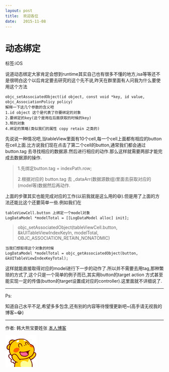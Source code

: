 ```yaml
---
layout: post
title:  欢迎各位
date:   2015-11-08
---
```


# 动态绑定

标签:iOS 

说道动态绑定大家肯定会想到runtime其实自己也有很多不懂的地方,isa等等还不是很明白这个以后肯定要去研究的这个先不说,昨天在群里面有人问我为什么要使用这个方法

``` 
objc_setAssociatedObject(id object, const void *key, id value, objc_AssociationPolicy policy)
解释一下这几个参数的含义吧
1.id object 这个是代表了你要绑定的对象
2.要绑定的key(这个是用在后面获取的时候的key)
3.帮的对象
4.绑定的策略(类似我们的属性 copy retain 之类的)
```

先说说一种情况吧,当tableView里面有10个cell,每一个cell上面都有相应的button在cell上面.比方说我们现在点击了第二个cell的button,通常我们都会通过 button.tag 去寻找相应的数据源.然后进行相应的动作.那么这样就需要两部才能完成去数据源的操作.

> 1.先绑定button.tag = indexPath.row; 
> 
> 2.根据对应的 button.tag 去 _dataArr(数据源数组)里面去获取对应的(model等)数据然后再动作.

上面的步骤其实也能完成对应的工作(以前我就是这么用的😄).但是用了上面的方法还能比这个还要简单一些.例如我们在

``` 
tableViewCell.button 上绑定一个model对象
LogDataModel *modelTotal = [[LogDataModel alloc] init];
```

> objc_setAssociatedObject(tableViewCell.button, &kUITableViewIndexKeyIn, modelTotal, OBJC_ASSOCIATION_RETAIN_NONATOMIC)

``` 
当我们想取得这个对象的时候
LogDataModel *modelTotal = objc_getAssociatedObject(button, &kUITableViewIndexKeyTotal);
```

这样就能直接取得对应的model进行下一步的动作了.所以并不需要去用tag,那种繁琐的方式了,这个只是一个简单的例子而已,其实用button的target action 方式甚至能实现一定的传值(button的target设置成对应的controller).这里面就不详细说了.

----------

Ps:

知道自己水平不足,希望多多包含,还有别的内容等待慢慢更新吧~(高手请无视我的博客~😂)

----

作者: 韩大熊宝要姓张         [本人博客](http://handabao.com)

![](/images/开心.gif)

